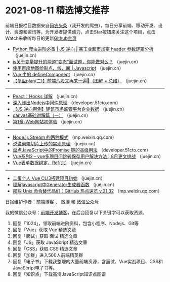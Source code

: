 # 2021-08-11 精选博文推荐

前端日报栏目数据来自[码农头条](https://toutiao.qdkfweb.cn/)（我开发的爬虫），每日分享前端、移动开发、设计、资源和资讯等，为开发者提供动力，点击Star按钮来关注这个项目，点击Watch来收听每日的更新[Github主页](https://github.com/kujian/frontendDaily)
* [Python 爬虫进阶必备 | JS 逆向 | 某工业超市加密 header 参数逻辑分析](https://juejin.cn/post/6994685212122677278) （juejin.cn）
* [js关于变量提升的两道“变态”面试题，你能做对么？](https://juejin.cn/post/6994620925501177863) （juejin.cn）
* [使用百度地图绘制点、线、面 | Javascript](https://juejin.cn/post/6994726390050324487) （juejin.cn）
* [Vue 中的 defineComponent](https://juejin.cn/post/6994617648596123679) （juejin.cn）
* [【复盘plan(二)】前端八股文再来一遍🧐（图解 + 总结）](https://juejin.cn/post/6994617237793406990) （juejin.cn）

***
* [React：Hooks 详解](https://juejin.cn/post/6994712206101184549) （juejin.cn）
* [深入浅出Nodejs中间件原理](https://developer.51cto.com/art/202108/677302.htm) （developer.51cto.com）
* [【JS 逆向百例】建筑市场监管平台企业数据](https://juejin.cn/post/6994641931997773854) （juejin.cn）
* [canvas基础讲解篇（一）](https://juejin.cn/post/6994732721507401735) （juejin.cn）
* [第1章-Web网站初体验](https://juejin.cn/post/6994620600828297230) （juejin.cn）

***
* [Node.js Stream 的两种模式](https://mp.weixin.qq.com/s?__biz=Mzg4MTYwMzY1Mw==&mid=2247499024&idx=1&sn=0fb8476cfc83992421827cc54630c430) （mp.weixin.qq.com）
* [说说前端切片上传的实现原理](https://juejin.cn/post/6994736901810815007) （juejin.cn）
* [盘点JavaScript中的Promise 链的高级用法](https://developer.51cto.com/art/202108/677258.htm) （developer.51cto.com）
* [Vue系列2 &#8211; vue多项目间跳转保存用户解决方法 | 8月更文挑战](https://juejin.cn/post/6994732892664365070) （juejin.cn）
* [Vue表单数据绑定、Ref(六)](https://juejin.cn/post/6994603032801460261) （juejin.cn）

***
* [二蛋个人 Vue CLI3搭建项目初始](https://juejin.cn/post/6994712289261649934) （juejin.cn）
* [理解javascript中Generator生成器函数](https://juejin.cn/post/6994601522168332325) （juejin.cn）
* [那些 Unix 命令替代品们：GitHub 热点速览 v.21.32](https://mp.weixin.qq.com/s/IZ-iZPQOKceyi9Qy3b01gQ) （mp.weixin.qq.com）

日报维护作者：[前端博客](https://qdkfweb.cn/) 、 [微博](http://weibo.com/kujian) 和 [微信公众号](https://open.weixin.qq.com/qr/code?username=caibaojian_com)

我的微信公众号：[前端开发博客](https://open.weixin.qq.com/qr/code?username=caibaojian_com)，在后台回复以下关键字可以获取资源。

1. 回复「1024」，领取前端进阶资料，包含小程序、Nodejs、Git等
2. 回复「Vue」获取 Vue 精选文章
3. 回复「面试」获取 面试 精选文章
4. 回复「JS」获取 JavaScript 精选文章
5. 回复「CSS」获取 CSS 精选文章
6. 回复「加群」进入500人前端精英群
7. 回复「电子书」下载我整理的大量前端资源，含面试、Vue实战项目、CSS和JavaScript电子书等。
8. 回复「知识点」下载高清JavaScript知识点图谱